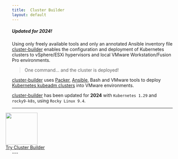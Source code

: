 ```yaml
---
title:  Cluster Builder
layout: default
---
```


##### Updated for 2024!

Using only freely available tools and only an annotated Ansible inventory file [cluster-builder](https://github.com/ids/cluster-builder) enables the configuration and deployment of Kubernetes clusters to vSphere/ESXi hypervisors and local VMware Workstation/Fusion Pro environments.

> One command... and the cluster is deployed!

<script id="asciicast-r6irOhfrbkTKvdo7SlVbGEyUL" src="https://asciinema.org/a/r6irOhfrbkTKvdo7SlVbGEyUL.js"  async data-autoplay="true" data-rows="41" data-theme="solarized-dark" data-size="small" data-speed="5"></script>

<script
  src="https://code.jquery.com/jquery-3.3.1.min.js"
  integrity="sha256-FgpCb/KJQlLNfOu91ta32o/NMZxltwRo8QtmkMRdAu8="
  crossorigin="anonymous"></script>

[cluster-builder](https://github.com/ids/cluster-builder) uses [Packer](https://www.packer.io), [Ansible](https://www.ansible.com),  Bash and VMware tools to deploy [Kubernetes kubeadm clusters](https://kubernetes.io/docs/setup/production-environment/tools/kubeadm/create-cluster-kubeadm/) into VMware environments.  

[cluster-builder](https://github.com/ids/cluster-builder) has been updated for __2024__ with `Kubernetes 1.29` and `rocky9-k8s`, using `Rocky Linux 9.4`.

---
<div class="center" style="margin-left: -20px;">
<img style="width: 100px;box-shadow:none;margin-bottom:0px" src="/assets/images/cbLogo2-100.png" >
</div>
<div class="center" style="margin-left: -20px;">
<a id="try-cb-link" href="https://github.com/ids/cluster-builder">Try Cluster Builder</a>
</div>
---
<style>

</style>
